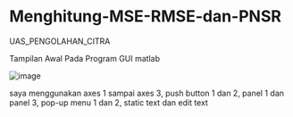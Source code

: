 # Menghitung-MSE-RMSE-dan-PNSR
UAS_PENGOLAHAN_CITRA

Tampilan Awal Pada Program GUI matlab

![image](https://user-images.githubusercontent.com/56193251/123698277-2e5e0e80-d888-11eb-9e1c-0a4961763097.png)

saya menggunakan axes 1 sampai axes 3, push button 1 dan 2, panel 1 dan panel 3, pop-up menu 1 dan 2, static text dan edit text
